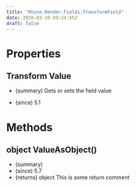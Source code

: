 ```yaml
---
title: "Rhino.Render.Fields.TransformField"
date: 2020-03-10 09:24:55Z
draft: false
---
```


# Properties
## Transform Value
- (summary) 
     Gets or sets the field value
     
- (since) 5.1
# Methods
## object ValueAsObject()
- (summary) 
- (since) 5.7
- (returns) object This is some return comment
